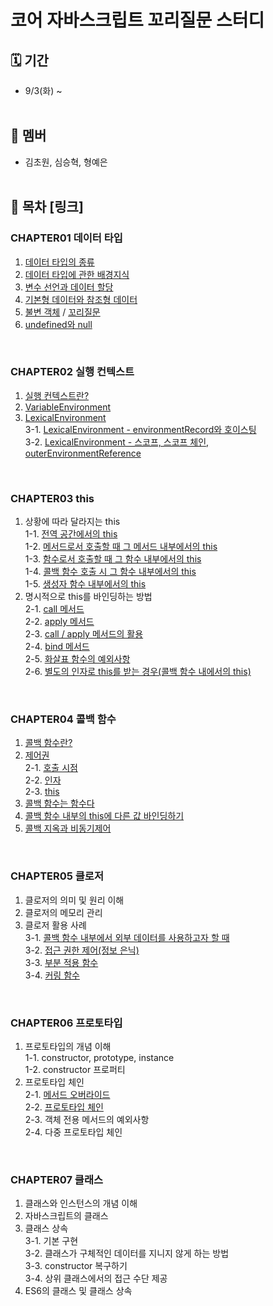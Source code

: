 # 코어 자바스크립트 꼬리질문 스터디

## 🗓️ 기간

- 9/3(화) ~ <br />
  <br/>

## 🍚 멤버

- 김초원, 심승혁, 형예은 <br />
  <br/>

## 📖 목차 [링크]

### CHAPTER01 데이터 타입

1. [데이터 타입의 종류](https://github.com/Bob-Buddy/core-javascript/blob/master/ch1/steve-shim/240903.md)
2. [데이터 타입에 관한 배경지식](https://github.com/Bob-Buddy/core-javascript/blob/master/ch1/steve-shim/240903.md)
3. [변수 선언과 데이터 할당](https://github.com/Bob-Buddy/core-javascript/blob/master/ch1/steve-shim/240903.md)
4. [기본형 데이터와 참조형 데이터](https://github.com/Bob-Buddy/core-javascript/blob/master/ch1/steve-shim/240903.md)
5. [불변 객체](https://github.com/Bob-Buddy/core-javascript/blob/master/ch1/tsihnavy99/240907.md) / [꼬리질문](https://github.com/Bob-Buddy/core-javascript/blob/master/ch1/steve-shim/240907.md)
6. [undefined와 null](https://github.com/Bob-Buddy/core-javascript/blob/master/ch1/kimifield98/240907.md)

<br/>

### CHAPTER02 실행 컨텍스트

1. [실행 컨텍스트란?](https://github.com/Bob-Buddy/core-javascript/blob/master/ch2/steve-shim/240910.md)
2. [VariableEnvironment](https://github.com/Bob-Buddy/core-javascript/blob/master/ch2/steve-shim/240910.md)
3. [LexicalEnvironment](https://github.com/Bob-Buddy/core-javascript/blob/master/ch2/steve-shim/240910.md)<br />
   3-1. [LexicalEnvironment - environmentRecord와 호이스팅](https://github.com/Bob-Buddy/core-javascript/blob/master/ch2/tsihnavy99/240910.md) <br />
   3-2. [LexicalEnvironment - 스코프, 스코프 체인, outerEnvironmentReference](https://github.com/Bob-Buddy/core-javascript/blob/master/ch2/kimfield98/240910.md)
   
<br/>

### CHAPTER03 this

1. 상황에 따라 달라지는 this<br/>
   1-1. [전역 공간에서의 this](https://github.com/Bob-Buddy/core-javascript/blob/master/ch3/steve-shim/240917.md)<br/>
   1-2. [메서드로서 호출할 때 그 메서드 내부에서의 this](https://github.com/Bob-Buddy/core-javascript/blob/master/ch3/steve-shim/240917.md)<br/>
   1-3. [함수로서 호출할 때 그 함수 내부에서의 this](https://github.com/Bob-Buddy/core-javascript/blob/master/ch3/steve-shim/240917.md)<br/>
   1-4. [콜백 함수 호출 시 그 함수 내부에서의 this](https://github.com/Bob-Buddy/core-javascript/blob/master/ch3/tsihnavy99/240917.md)<br/>
   1-5. [생성자 함수 내부에서의 this](https://github.com/Bob-Buddy/core-javascript/blob/master/ch3/tsihnavy99/240917.md)<br/>
2. 명시적으로 this를 바인딩하는 방법<br/>
   2-1. [call 메서드](https://github.com/Bob-Buddy/core-javascript/blob/master/ch3/tsihnavy99/240917.md)<br/>
   2-2. [apply 메서드](https://github.com/Bob-Buddy/core-javascript/blob/master/ch3/tsihnavy99/240917.md)<br/>
   2-3. [call / apply 메서드의 활용](https://github.com/Bob-Buddy/core-javascript/blob/master/ch3/tsihnavy99/240917.md)<br/>
   2-4. [bind 메서드](https://github.com/Bob-Buddy/core-javascript/blob/master/ch3/kimfield98/240917.md)<br/>
   2-5. [화살표 함수의 예외사항](https://github.com/Bob-Buddy/core-javascript/blob/master/ch3/kimfield98/240917.md)<br/>
   2-6. [별도의 인자로 this를 받는 경우(콜백 함수 내에서의 this)](https://github.com/Bob-Buddy/core-javascript/blob/master/ch3/kimfield98/240917.md)

<br/>

### CHAPTER04 콜백 함수

1. [콜백 함수란?](https://github.com/Bob-Buddy/core-javascript/blob/master/ch4/steve-shim/240917.md)
2. [제어권](https://github.com/Bob-Buddy/core-javascript/blob/master/ch4/steve-shim/240917.md)<br/>
   2-1. [호출 시점](https://github.com/Bob-Buddy/core-javascript/blob/master/ch4/steve-shim/240917.md)<br/>
   2-2. [인자](https://github.com/Bob-Buddy/core-javascript/blob/master/ch4/steve-shim/240917.md)<br/>
   2-3. [this](https://github.com/Bob-Buddy/core-javascript/blob/master/ch4/steve-shim/240917.md)<br/>
3. [콜백 함수는 함수다](https://github.com/Bob-Buddy/core-javascript/blob/master/ch4/tsihnavy99/240917.md)<br/>
4. [콜백 함수 내부의 this에 다른 값 바인딩하기](https://github.com/Bob-Buddy/core-javascript/blob/master/ch4/tsihnavy99/240917.md)<br/>
5. [콜백 지옥과 비동기제어](https://github.com/Bob-Buddy/core-javascript/blob/master/ch4/kimfield98/240917.md)

<br/>

### CHAPTER05 클로저

1. 클로저의 의미 및 원리 이해<br/>
2. 클로저의 메모리 관리<br/>
3. 클로저 활용 사례<br/>
   3-1. [콜백 함수 내부에서 외부 데이터를 사용하고자 할 때](https://github.com/Bob-Buddy/core-javascript/blob/master/ch5/tsihnavy99/241020.md)<br/>
   3-2. [접근 권한 제어(정보 은닉)](https://github.com/Bob-Buddy/core-javascript/blob/master/ch5/tsihnavy99/241020.md)<br/>
   3-3. [부분 적용 함수](https://github.com/Bob-Buddy/core-javascript/blob/master/ch5/kimfield98/24.10.20.md)<br/>
   3-4. [커링 함수](https://github.com/Bob-Buddy/core-javascript/blob/master/ch5/kimfield98/24.10.20.md)

<br/>

### CHAPTER06 프로토타입

1. 프로토타입의 개념 이해<br/>
   1-1. constructor, prototype, instance<br/>
   1-2. constructor 프로퍼티<br/>
2. 프로토타입 체인<br/>
   2-1. [메서드 오버라이드](https://github.com/Bob-Buddy/core-javascript/blob/master/ch6/tsihnavy99/241103.md)<br/>
   2-2. [프로토타입 체인](https://github.com/Bob-Buddy/core-javascript/blob/master/ch6/tsihnavy99/241103.md)<br/>
   2-3. 객체 전용 메서드의 예외사항<br/>
   2-4. 다중 프로토타입 체인

<br/>

### CHAPTER07 클래스

1. 클래스와 인스턴스의 개념 이해<br/>
2. 자바스크립트의 클래스<br/>
3. 클래스 상속<br/>
   3-1. 기본 구현<br/>
   3-2. 클래스가 구체적인 데이터를 지니지 않게 하는 방법<br/>
   3-3. constructor 복구하기<br/>
   3-4. 상위 클래스에서의 접근 수단 제공<br/>
4. ES6의 클래스 및 클래스 상속
